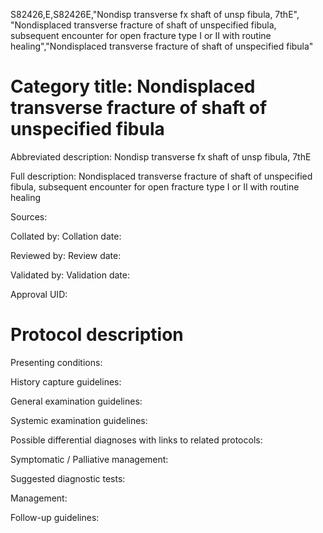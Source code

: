 S82426,E,S82426E,"Nondisp transverse fx shaft of unsp fibula, 7thE", "Nondisplaced transverse fracture of shaft of unspecified fibula, subsequent encounter for open fracture type I or II with routine healing","Nondisplaced transverse fracture of shaft of unspecified fibula"
# Category title: Nondisplaced transverse fracture of shaft of unspecified fibula

Abbreviated description: Nondisp transverse fx shaft of unsp fibula, 7thE

Full description: Nondisplaced transverse fracture of shaft of unspecified fibula, subsequent encounter for open fracture type I or II with routine healing

Sources:

Collated by:
Collation date:

Reviewed by:
Review date:

Validated by:
Validation date:

Approval UID:

# Protocol description

Presenting conditions:

History capture guidelines:

General examination guidelines:

Systemic examination guidelines:

Possible differential diagnoses with links to related protocols:

Symptomatic / Palliative management:

Suggested diagnostic tests:

Management:

Follow-up guidelines:
